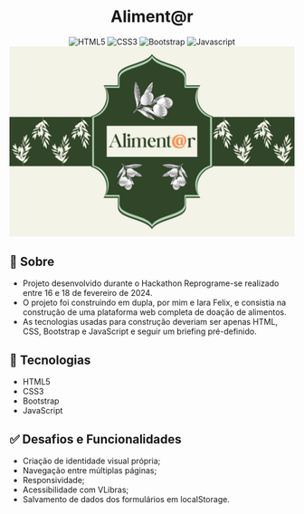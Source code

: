 <div align="center">
<h1>Aliment@r</h1>

  <img alt="HTML5" src="https://img.shields.io/badge/HTML5-E34F26?style=flat&logo=html5&logoColor=white">
  <img alt="CSS3" src="https://img.shields.io/badge/CSS3-1572B6?style=flat&logo=css3&logoColor=white">
  <img alt="Bootstrap" src="https://img.shields.io/badge/Bootstrap-7c10f7?style=flat&logo=bootstrap&logoColor=white">
  <img alt="Javascript" src="https://img.shields.io/badge/JavaScript-F7DF1E?style=flat&logo=javascript&logoColor=black">
  <img src="assets/img/logomarca.png">
</div>

## 📘 Sobre

- Projeto desenvolvido durante o Hackathon Reprograme-se realizado entre 16 e 18 de fevereiro de 2024.
- O projeto foi construindo em dupla, por mim e Iara Felix, e consistia na construção de uma plataforma web completa de doação de alimentos.
- As tecnologias usadas para construção deveriam ser apenas HTML, CSS, Bootstrap e JavaScript e seguir um briefing pré-definido.

## 🔨 Tecnologias

- HTML5
- CSS3
- Bootstrap
- JavaScript

## ✅ Desafios e Funcionalidades
- Criação de identidade visual própria;
- Navegação entre múltiplas páginas;
- Responsividade;
- Acessibilidade com VLibras;
- Salvamento de dados dos formulários em localStorage.